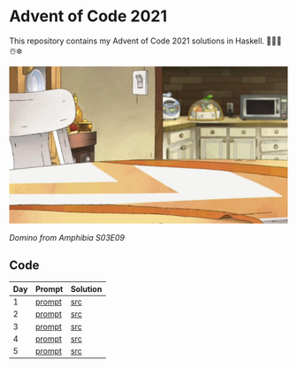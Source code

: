 # Advent of Code 2021

This repository contains my Advent of Code 2021 solutions in Haskell.
🎅🎄🎁☃️❄️

![Domino from Amphibia S03E09](misc/amphibia_domino.gif)

_Domino from Amphibia S03E09_

## Code

| Day | Prompt             | Solution        |
| --- | ------------------ | --------------- |
| 1   | [prompt][prompt01] | [src][day01src] |
| 2   | [prompt][prompt02] | [src][day02src] |
| 3   | [prompt][prompt03] | [src][day03src] |
| 4   | [prompt][prompt04] | [src][day04src] |
| 5   | [prompt][prompt05] | [src][day05src] |

[day01src]: src/day01.hs
[day02src]: src/day02.hs
[day03src]: src/day03.hs
[day04src]: src/day04.hs
[day05src]: src/day05.hs

[aoc]: https://adventofcode.com/2021
[prompt01]: https://adventofcode.com/2021/day/1
[prompt02]: https://adventofcode.com/2021/day/2
[prompt03]: https://adventofcode.com/2021/day/3
[prompt04]: https://adventofcode.com/2021/day/4
[prompt05]: https://adventofcode.com/2021/day/5